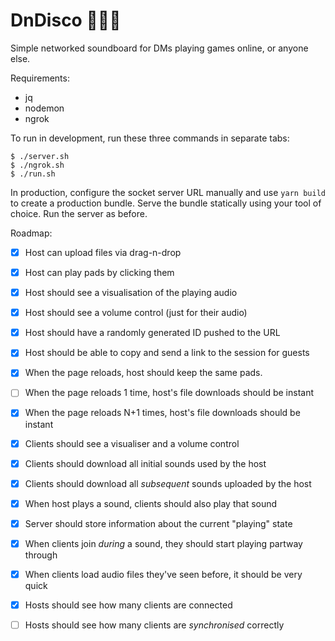 # DnDisco 🐉🕺🎲

Simple networked soundboard for DMs playing games online, or anyone else.

Requirements:

- jq
- nodemon
- ngrok

To run in development, run these three commands in separate tabs:

```
$ ./server.sh
$ ./ngrok.sh
$ ./run.sh
```

In production, configure the socket server URL manually and use `yarn build` to create a production bundle. Serve the bundle statically using your tool of choice. Run the server as before.

Roadmap:

- [x] Host can upload files via drag-n-drop
- [x] Host can play pads by clicking them
- [x] Host should see a visualisation of the playing audio
- [x] Host should see a volume control (just for their audio)

- [x] Host should have a randomly generated ID pushed to the URL
- [x] Host should be able to copy and send a link to the session for guests
- [x] When the page reloads, host should keep the same pads.
- [ ] When the page reloads 1 time, host's file downloads should be instant
- [x] When the page reloads N+1 times, host's file downloads should be instant

- [x] Clients should see a visualiser and a volume control
- [x] Clients should download all initial sounds used by the host
- [x] Clients should download all _subsequent_ sounds uploaded by the host
- [x] When host plays a sound, clients should also play that sound

- [x] Server should store information about the current "playing" state
- [x] When clients join _during_ a sound, they should start playing partway through

- [x] When clients load audio files they've seen before, it should be very quick

- [x] Hosts should see how many clients are connected
- [ ] Hosts should see how many clients are _synchronised_ correctly
